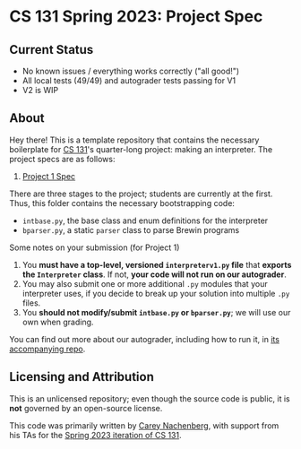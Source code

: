 # CS 131 Spring 2023: Project Spec

## Current Status

- No known issues / everything works correctly ("all good!")
- All local tests (49/49) and autograder tests passing for V1
- V2 is WIP

## About

Hey there! This is a template repository that contains the necessary boilerplate
for [CS 131](https://ucla-cs-131.github.io/spring-23/)'s quarter-long project:
making an interpreter. The project specs are as follows:

1. [Project 1 Spec](https://docs.google.com/document/d/1pPQ2qZKbbsbZGBSwvuy1Ir-NZLPMgVt95WPQuI5aPho)

There are three stages to the project; students are currently at the first.
Thus, this folder contains the necessary bootstrapping code:

- `intbase.py`, the base class and enum definitions for the interpreter
- `bparser.py`, a static `parser` class to parse Brewin programs

Some notes on your submission (for Project 1)

1. You **must have a top-level, versioned `interpreterv1.py` file** that
   **exports the `Interpreter` class**. If not, **your code will not run on our
   autograder**.
2. You may also submit one or more additional `.py` modules that your
   interpreter uses, if you decide to break up your solution into multiple `.py`
   files.
3. You **should not modify/submit `intbase.py` or `bparser.py`**; we will use
   our own when grading.

You can find out more about our autograder, including how to run it, in
[its accompanying repo](https://github.com/UCLA-CS-131/spring-23-autograder).

## Licensing and Attribution

This is an unlicensed repository; even though the source code is public, it is
**not** governed by an open-source license.

This code was primarily written by
[Carey Nachenberg](http://careynachenberg.weebly.com/), with support from his
TAs for the
[Spring 2023 iteration of CS 131](https://ucla-cs-131.github.io/spring-23/).
